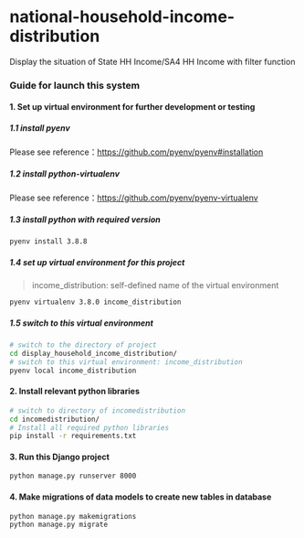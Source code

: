 # national-household-income-distribution
Display the situation of State HH Income/SA4 HH Income with filter function

### Guide for launch this system

#### 1. Set up virtual environment for further development or testing

##### 1.1 install pyenv

Please see reference：https://github.com/pyenv/pyenv#installation

##### 1.2 install python-virtualenv

Please see reference：https://github.com/pyenv/pyenv-virtualenv

##### 1.3 install python with required version
```bash
pyenv install 3.8.8
```

##### 1.4 set up virtual environment for this project
> income_distribution: self-defined name of the virtual environment
```bash
pyenv virtualenv 3.8.0 income_distribution
```

##### 1.5 switch to this virtual environment
```bash
# switch to the directory of project 
cd display_household_income_distribution/
# switch to this virtual environment: income_distribution
pyenv local income_distribution
```

#### 2. Install relevant python libraries
```bash
# switch to directory of incomedistribution
cd incomedistribution/
# Install all required python libraries
pip install -r requirements.txt
```

#### 3. Run this Django project 
```bash
python manage.py runserver 8000
```

#### 4. Make migrations of data models to create new tables in database
```bash
python manage.py makemigrations
python manage.py migrate
```

